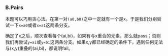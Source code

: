 ### B.Pairs

本题可以巧用贪心法。在第一对```(a0,b0)```之中一定就有一个是x。于是我们分别尝试一下```x=a0```或者```x=a1```这两条分支。

确定了x之后，顺次查看每个(ai,bi)，如果有与x重合的元素，那么就pass；否则我们再尝试```y=ai```或```y=bi```这两条分支。如果x,y都已经确定的条件下，遇到任何无法与(x,y)重叠的(ai,bi)，都说明fail。
